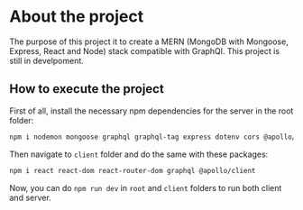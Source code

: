 # About the project

The purpose of this project it to create a MERN (MongoDB with Mongoose, Express, React and Node) stack compatible with GraphQl. This project is still in develpoment.

## How to execute the project

First of all, install the necessary npm dependencies for the server in the root folder:

```bash
npm i nodemon mongoose graphql graphql-tag express dotenv cors @apollo/server
```
Then navigate to `client` folder and do the same with these packages:

```bash
npm i react react-dom react-router-dom graphql @apollo/client
```

Now, you can do `npm run dev` in `root` and `client` folders to run both client and server.